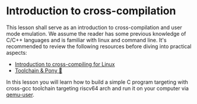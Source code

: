 # Introduction to cross-compilation

This lesson shall serve as an introduction to cross-compilation and user mode
emulation. We assume the reader has some previous knowledge of C/C++ languages
and is familiar with linux and command line. It's recommended to review the following
resources before diving into practical aspects:

- [Introduction to cross-compiling for Linux](http://landley.net/writing/docs/cross-compiling.html)
- [Toolchain & Pony 🦄](https://youtu.be/335ylTUlyng?si=VbfusqEvtgz4_iNL)

In this lesson you will learn how to build a simple C program targeting with cross-gcc toolchain targeting riscv64 arch
and run it on your computer via [qemu-user](https://www.qemu.org/docs/master/user/main.html).
